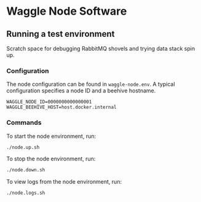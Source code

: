 # Waggle Node Software

## Running a test environment

Scratch space for debugging RabbitMQ shovels and trying data stack spin up.

### Configuration

The node configuration can be found in `waggle-node.env`. A typical configuration specifies a node ID and a beehive hostname.

```text
WAGGLE_NODE_ID=0000000000000001
WAGGLE_BEEHIVE_HOST=host.docker.internal
```

### Commands

To start the node environment, run:

```sh
./node.up.sh
```

To stop the node environment, run:

```sh
./node.down.sh
```

To view logs from the node environment, run:

```sh
./node.logs.sh
```
